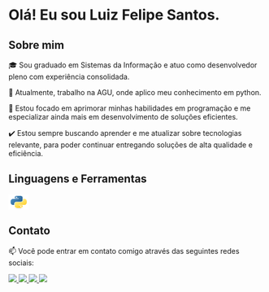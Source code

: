 # Olá! Eu sou Luiz Felipe Santos.

## Sobre mim

🎓 Sou graduado em Sistemas da Informação e atuo como desenvolvedor pleno com experiência consolidada.

💼 Atualmente, trabalho na AGU, onde aplico meu conhecimento em python.

🌱 Estou focado em aprimorar minhas habilidades em programação e me especializar ainda mais em desenvolvimento de soluções eficientes.

✔️ Estou sempre buscando aprender e me atualizar sobre tecnologias relevante, para poder continuar entregando soluções de alta qualidade e eficiência.


## Linguagens e Ferramentas

<div style="display: inline_block">
  <img align="center" alt="Luiz-Python" height="30" width="40" src="https://raw.githubusercontent.com/devicons/devicon/master/icons/python/python-original.svg">
</div>

## Contato

📫 Você pode entrar em contato comigo através das seguintes redes sociais:

<div> 
  <a href="https://www.instagram.com/simplifica.dev//" target="_blank">
    <img src="https://img.shields.io/badge/-Instagram-%23E4405F?style=for-the-badge&logo=instagram&logoColor=white" target="_blank">
  </a>
  <a href="https://discord.com/channels/1023644392470347907/1023644392470347910" target="_blank">
    <img src="https://img.shields.io/badge/Discord-7289DA?style=for-the-badge&logo=discord&logoColor=white" target="_blank">
  </a> 
  <a href="mailto:luizsisantos7@gmail.com">
    <img src="https://img.shields.io/badge/-Gmail-%23333?style=for-the-badge&logo=gmail&logoColor=white" target="_blank">
  </a>
  <a href="https://www.linkedin.com/in/luiz-felipe-santos-3273881a3/" target="_blank">
    <img src="https://img.shields.io/badge/-LinkedIn-%230077B5?style=for-the-badge&logo=linkedin&logoColor=white" target="_blank">
  </a> 

 
</div>
